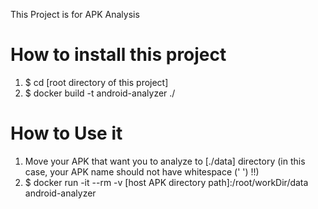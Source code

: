 This Project is for APK Analysis

# How to install this project
1. $ cd [root directory of this project]
2. $ docker build -t android-analyzer ./

# How to Use it
1. Move your APK that want you to analyze to [./data] directory
   (in this case, your APK name should not have whitespace (' ') !!)
2. $ docker run -it --rm -v [host APK directory path]:/root/workDir/data android-analyzer
